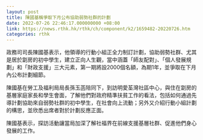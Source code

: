 ```yaml
---
layout: post
title: 陳國基稱爭取下月公布協助弱勢社群的計劃
date: 2022-07-26 22:46:17.000000000 +08:00
link: https://news.rthk.hk/rthk/ch/component/k2/1659482-20220726.htm
categories: rthk
---
```


政務司司長陳國基表示，他領導的行動小組正全力制訂計劃，協助弱勢社群、尤其是居於劏房的初中學生，建立正向人生觀，當中涵蓋「師友配對」、「個人發展規劃」和「財政支援」三大元素，第一期將設2000個名額，為期1年，並爭取在下月內公布計劃細節。

陳國基在勞工及福利局局長孫玉菡陪同下，到訪明愛荃灣社區中心，與住在劏房的基層家庭家長和學生會面，了解他們對政府精準扶貧工作的看法，包括如何通過先導計劃協助來自弱勢社群的初中學生，在社會向上流動；另外又介紹行動小組計劃的構思，並欣悉出席者對於計劃反應正面。

陳國基表示，探訪活動讓當局加深了解社福界在前線支援基層社群、促進他們身心發展的工作。
